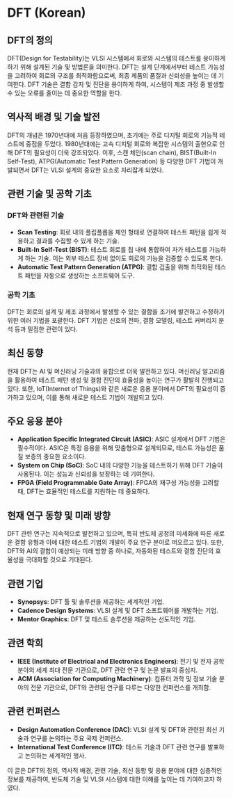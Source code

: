 # DFT (Korean)

## DFT의 정의
DFT(Design for Testability)는 VLSI 시스템에서 회로와 시스템의 테스트를 용이하게 하기 위해 설계된 기술 및 방법론을 의미한다. DFT는 설계 단계에서부터 테스트 가능성을 고려하여 회로의 구조를 최적화함으로써, 최종 제품의 품질과 신뢰성을 높이는 데 기여한다. DFT 기술은 결함 감지 및 진단을 용이하게 하여, 시스템이 제조 과정 중 발생할 수 있는 오류를 줄이는 데 중요한 역할을 한다.

## 역사적 배경 및 기술 발전
DFT의 개념은 1970년대에 처음 등장하였으며, 초기에는 주로 디지털 회로의 기능적 테스트에 중점을 두었다. 1980년대에는 고속 디지털 회로와 복잡한 시스템의 출현으로 인해 DFT의 필요성이 더욱 강조되었다. 이후, 스캔 체인(scan chain), BIST(Built-In Self-Test), ATPG(Automatic Test Pattern Generation) 등 다양한 DFT 기법이 개발되면서 DFT는 VLSI 설계의 중요한 요소로 자리잡게 되었다.

## 관련 기술 및 공학 기초
### DFT와 관련된 기술
- **Scan Testing**: 회로 내의 플립플롭을 체인 형태로 연결하여 테스트 패턴을 쉽게 적용하고 결과를 수집할 수 있게 하는 기술.
- **Built-In Self-Test (BIST)**: 테스트 회로를 칩 내에 통합하여 자가 테스트를 가능하게 하는 기술. 이는 외부 테스트 장비 없이도 회로의 기능을 검증할 수 있도록 한다.
- **Automatic Test Pattern Generation (ATPG)**: 결함 검출을 위해 최적화된 테스트 패턴을 자동으로 생성하는 소프트웨어 도구.

### 공학 기초
DFT는 회로의 설계 및 제조 과정에서 발생할 수 있는 결함을 조기에 발견하고 수정하기 위한 여러 기법을 포괄한다. DFT 기법은 신호의 전파, 결함 모델링, 테스트 커버리지 분석 등과 밀접한 관련이 있다.

## 최신 동향
현재 DFT는 AI 및 머신러닝 기술과의 융합으로 더욱 발전하고 있다. 머신러닝 알고리즘을 활용하여 테스트 패턴 생성 및 결함 진단의 효율성을 높이는 연구가 활발히 진행되고 있다. 또한, IoT(Internet of Things)와 같은 새로운 응용 분야에서 DFT의 필요성이 증가하고 있으며, 이를 통해 새로운 테스트 기법이 개발되고 있다.

## 주요 응용 분야
- **Application Specific Integrated Circuit (ASIC)**: ASIC 설계에서 DFT 기법은 필수적이다. ASIC은 특정 응용을 위해 맞춤형으로 설계되므로, 테스트 가능성은 품질 보증의 중요한 요소이다.
- **System on Chip (SoC)**: SoC 내의 다양한 기능을 테스트하기 위해 DFT 기술이 사용된다. 이는 성능과 신뢰성을 보장하는 데 기여한다.
- **FPGA (Field Programmable Gate Array)**: FPGA의 재구성 가능성을 고려할 때, DFT는 효율적인 테스트를 지원하는 데 중요하다.

## 현재 연구 동향 및 미래 방향
DFT 관련 연구는 지속적으로 발전하고 있으며, 특히 반도체 공정의 미세화에 따른 새로운 결함 유형과 이에 대한 테스트 기법의 개발이 주요 연구 분야로 떠오르고 있다. 또한, DFT와 AI의 결합이 예상되는 미래 방향 중 하나로, 자동화된 테스트와 결함 진단의 효율성을 극대화할 것으로 기대된다.

## 관련 기업
- **Synopsys**: DFT 툴 및 솔루션을 제공하는 세계적인 기업.
- **Cadence Design Systems**: VLSI 설계 및 DFT 소프트웨어를 개발하는 기업.
- **Mentor Graphics**: DFT 및 테스트 솔루션을 제공하는 선도적인 기업.

## 관련 학회
- **IEEE (Institute of Electrical and Electronics Engineers)**: 전기 및 전자 공학 분야의 세계 최대 전문 기관으로, DFT 관련 연구 및 논문 발표의 중심지.
- **ACM (Association for Computing Machinery)**: 컴퓨터 과학 및 정보 기술 분야의 전문 기관으로, DFT와 관련된 연구를 다루는 다양한 컨퍼런스를 개최함.

## 관련 컨퍼런스
- **Design Automation Conference (DAC)**: VLSI 설계 및 DFT와 관련된 최신 기술과 연구를 논의하는 주요 국제 컨퍼런스.
- **International Test Conference (ITC)**: 테스트 기술과 DFT 관련 연구를 발표하고 논의하는 세계적인 행사.

이 글은 DFT의 정의, 역사적 배경, 관련 기술, 최신 동향 및 응용 분야에 대한 심층적인 정보를 제공하여, 반도체 기술 및 VLSI 시스템에 대한 이해를 높이는 데 기여하고자 하였다.